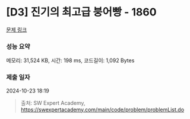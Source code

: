 # [D3] 진기의 최고급 붕어빵 - 1860 

[문제 링크](https://swexpertacademy.com/main/code/problem/problemDetail.do?contestProbId=AV5LsaaqDzYDFAXc) 

### 성능 요약

메모리: 31,524 KB, 시간: 198 ms, 코드길이: 1,092 Bytes

### 제출 일자

2024-10-23 18:19



> 출처: SW Expert Academy, https://swexpertacademy.com/main/code/problem/problemList.do